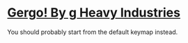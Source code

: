 # [Gergo! By g Heavy Industries](http://gboards.ca)

You should probably start from the default keymap instead.
